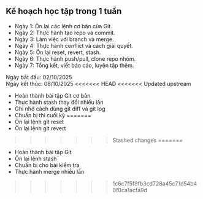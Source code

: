 ## Kế hoạch học tập trong 1 tuần

- Ngày 1: Ôn lại các lệnh cơ bản của Git.
- Ngày 2: Thực hành tạo repo và commit.
- Ngày 3: Làm việc với branch và merge.
- Ngày 4: Thực hành conflict và cách giải quyết.
- Ngày 5: Ôn lại reset, revert, stash.
- Ngày 6: Thực hành push/pull, clone repo nhóm.
- Ngày 7: Tổng kết, viết báo cáo, luyện tập thêm.

Ngày bắt đầu: 02/10/2025  
Ngày kết thúc: 08/10/2025
<<<<<<< HEAD
<<<<<<< Updated upstream
- Hoàn thành bài tập Git cơ bản
- Thực hành stash thay đổi nhiều lần
- Ghi nhớ cách dùng git diff và git log
- Chuẩn bị thi cuối kỳ
=======
- Ôn lại lệnh git reset
- Ôn lại lệnh git revert

>>>>>>> Stashed changes
=======
- Hoàn thành bài tập Git
- Ôn lại lệnh stash
- Chuẩn bị cho bài kiểm tra
- Thực hành merge nhiều lần
>>>>>>> 1c6c7f5f9fb3cd728a45c71d54b40f0ca1acfa9d
